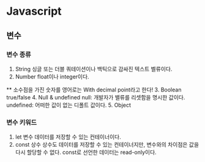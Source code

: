 # Javascript

## 변수
### 변수 종류
1. String
  싱글 또는 더블 쿼테이션이나 백틱으로 감싸진 텍스트 벨류이다.
2. Number
  float이나 integer이다.

  ** 소수점을 가진 숫자를 영어로는 With decimal point라고 한다!
3. Boolean
  true/false
4. Null & undefined
  null: 개발자가 밸류를 리셋함을 명시한 값이다.
  undefined: 어떠한 값이 없는 디폴트 값이다.
5. Object
### 변수 키워드
1. let 변수
  데이터를 저장할 수 있는 컨테이너이다.
2. const 상수
  상수도 데이터를 저장할 수 있는 컨테이너지만, 변수와의 차이점은 값을 다시 할당할 수 없다.
  const로 선언한 데이터는 read-only이다.